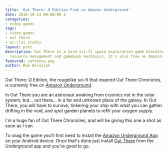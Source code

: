 ```yaml
---
title: 'Out There: Ω Edition Free on Amazon Underground'
date: 2016-10-13 00:00:00 Z
categories:
- video games
tags:
- video games
- out there
- mi-clos studio
layout: post
description: Out There is a hard sci-fi space exploration game blending roguelike,
  resource management and gamebook mechanics. It's also free on Amazon Underground.
featured: outthere.png
author: Rob Kalajian
---
```


Out There: Ω Edition, the rougelike sci-fi that inspired Out There Chronicles, is currently free on [Amazon Underground](http://miclos.us7.list-manage1.com/track/click?u=0342687b8b29c92bc2a5ab0a3&id=9bbc5836e5&e=c0f8783cab).

In Out There you are an astronaut awaking from cryonics not in the solar system, but... out there... in a far and unknown place of the galaxy. In Out There, you will have to survive, tinkering your ship with what you can gather drifting in the void, and spot garden planets to refill your oxygen supply.

I'm a huge fan of Out There Chronicles, and will be giving this one a shot as soon as I can.

To snag the game you'll first need to install the [Amazon Underground App](http://miclos.us7.list-manage.com/track/click?u=0342687b8b29c92bc2a5ab0a3&id=4f3be2def5&e=c0f8783cab) on your Android device. Once that's done just install [Out There](http://miclos.us7.list-manage.com/track/click?u=0342687b8b29c92bc2a5ab0a3&id=f1287fabb7&e=c0f8783cab) from the Underground app and you're good to go.

